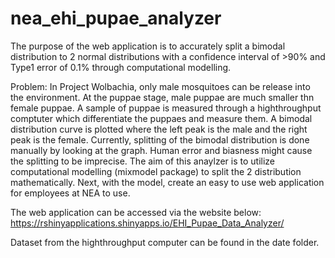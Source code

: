 # nea_ehi_pupae_analyzer
The purpose of the web application is to accurately split a bimodal distribution to 2 normal distributions with a confidence interval of >90% and Type1 error of 0.1% through computational modelling. 

Problem: In Project Wolbachia, only male mosquitoes can be release into the environment. At the puppae stage, male puppae are much smaller thn female puppae. A sample of puppae is measured through a highthroughput comptuter which differentiate the puppaes and measure them. A bimodal distribution curve is plotted where the left peak is the male and the right peak is the female. Currently, splitting of the bimodal distribution is done manually by looking at the graph. Human error and biasness might cause the splitting to be imprecise. The aim of this anaylzer is to utilize computational modelling (mixmodel package) to split the 2 distribution mathematically. Next, with the model, create an easy to use web application for employees at NEA to use. 

The web application can be accessed via the website below:
https://rshinyapplications.shinyapps.io/EHI_Pupae_Data_Analyzer/ 

Dataset from the highthroughput computer can be found in the date folder. 
